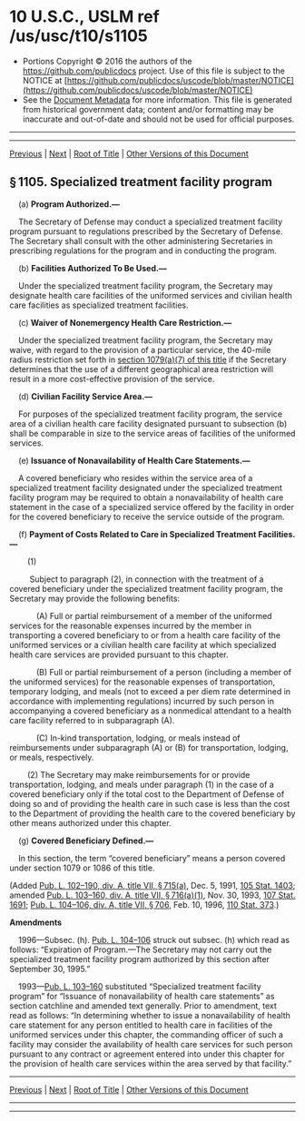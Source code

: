 ---
---

# 10 U.S.C., USLM ref /us/usc/t10/s1105

* Portions Copyright © 2016 the authors of the https://github.com/publicdocs project.
  Use of this file is subject to the NOTICE at [https://github.com/publicdocs/uscode/blob/master/NOTICE](https://github.com/publicdocs/uscode/blob/master/NOTICE)
* See the [Document Metadata](././../../../../../..//README.md) for more information.
  This file is generated from historical government data; content and/or formatting may be inaccurate and out-of-date and should not be used for official purposes.

----------
----------

[Previous](./../../../../../..//us/usc/t10/stA/ptII/ch55/m__us_usc_t10_s1104.md) | [Next](./../../../../../..//us/usc/t10/stA/ptII/ch55/m__us_usc_t10_s1106.md) | [Root of Title](./../../../../../../) | [Other Versions of this Document](https://publicdocs.github.io/go/links?ns=uslm&ref=%2Fus%2Fusc%2Ft10%2Fs1105)

## § 1105. Specialized treatment facility program

    (a) __Program Authorized.—__ 

    The Secretary of Defense may conduct a specialized treatment facility program pursuant to regulations prescribed by the Secretary of Defense. The Secretary shall consult with the other administering Secretaries in prescribing regulations for the program and in conducting the program.

    (b) __Facilities Authorized To Be Used.—__ 

    Under the specialized treatment facility program, the Secretary may designate health care facilities of the uniformed services and civilian health care facilities as specialized treatment facilities.

    (c) __Waiver of Nonemergency Health Care Restriction.—__ 

    Under the specialized treatment facility program, the Secretary may waive, with regard to the provision of a particular service, the 40-mile radius restriction set forth in [section 1079(a)(7) of this title][/us/usc/t10/s1079/a/7] if the Secretary determines that the use of a different geographical area restriction will result in a more cost-effective provision of the service.

    (d) __Civilian Facility Service Area.—__ 

    For purposes of the specialized treatment facility program, the service area of a civilian health care facility designated pursuant to subsection (b) shall be comparable in size to the service areas of facilities of the uniformed services.

    (e) __Issuance of Nonavailability of Health Care Statements.—__ 

    A covered beneficiary who resides within the service area of a specialized treatment facility designated under the specialized treatment facility program may be required to obtain a nonavailability of health care statement in the case of a specialized service offered by the facility in order for the covered beneficiary to receive the service outside of the program.

    (f) __Payment of Costs Related to Care in Specialized Treatment Facilities.—__ 

        (1)

         Subject to paragraph (2), in connection with the treatment of a covered beneficiary under the specialized treatment facility program, the Secretary may provide the following benefits:

            (A) Full or partial reimbursement of a member of the uniformed services for the reasonable expenses incurred by the member in transporting a covered beneficiary to or from a health care facility of the uniformed services or a civilian health care facility at which specialized health care services are provided pursuant to this chapter.

            (B) Full or partial reimbursement of a person (including a member of the uniformed services) for the reasonable expenses of transportation, temporary lodging, and meals (not to exceed a per diem rate determined in accordance with implementing regulations) incurred by such person in accompanying a covered beneficiary as a nonmedical attendant to a health care facility referred to in subparagraph (A).

            (C) In-kind transportation, lodging, or meals instead of reimbursements under subparagraph (A) or (B) for transportation, lodging, or meals, respectively.

        (2) The Secretary may make reimbursements for or provide transportation, lodging, and meals under paragraph (1) in the case of a covered beneficiary only if the total cost to the Department of Defense of doing so and of providing the health care in such case is less than the cost to the Department of providing the health care to the covered beneficiary by other means authorized under this chapter.

    (g) __Covered Beneficiary Defined.—__ 

    In this section, the term “covered beneficiary” means a person covered under section 1079 or 1086 of this title.

(Added [Pub. L. 102–190, div. A, title VII, § 715(a)][/us/pl/102/190/s715/a], Dec. 5, 1991, [105 Stat. 1403][/us/stat/105/1403]; amended [Pub. L. 103–160, div. A, title VII, § 716(a)(1)][/us/pl/103/160/s716/a/1], Nov. 30, 1993, [107 Stat. 1691][/us/stat/107/1691]; [Pub. L. 104–106, div. A, title VII, § 706][/us/pl/104/106/s706], Feb. 10, 1996, [110 Stat. 373][/us/stat/110/373].)

 __Amendments__ 

    1996—Subsec. (h). [Pub. L. 104–106][/us/pl/104/106] struck out subsec. (h) which read as follows: “Expiration of Program.—The Secretary may not carry out the specialized treatment facility program authorized by this section after September 30, 1995.”

    1993—[Pub. L. 103–160][/us/pl/103/160] substituted “Specialized treatment facility program” for “Issuance of nonavailability of health care statements” as section catchline and amended text generally. Prior to amendment, text read as follows: “In determining whether to issue a nonavailability of health care statement for any person entitled to health care in facilities of the uniformed services under this chapter, the commanding officer of such a facility may consider the availability of health care services for such person pursuant to any contract or agreement entered into under this chapter for the provision of health care services within the area served by that facility.”

----------

[Previous](./../../../../../..//us/usc/t10/stA/ptII/ch55/m__us_usc_t10_s1104.md) | [Next](./../../../../../..//us/usc/t10/stA/ptII/ch55/m__us_usc_t10_s1106.md) | [Root of Title](./../../../../../../) | [Other Versions of this Document](https://publicdocs.github.io/go/links?ns=uslm&ref=%2Fus%2Fusc%2Ft10%2Fs1105)

----------
----------

[/us/usc/t10/s1079/a/7]: https://publicdocs.github.io/go/links?ns=uslm&ref=%2Fus%2Fusc%2Ft10%2Fs1079%2Fa%2F7
[/us/pl/102/190/s715/a]: https://publicdocs.github.io/go/links?ns=uslm&ref=%2Fus%2Fpl%2F102%2F190%2Fs715%2Fa
[/us/stat/105/1403]: https://publicdocs.github.io/go/links?ns=uslm&ref=%2Fus%2Fstat%2F105%2F1403
[/us/pl/103/160/s716/a/1]: https://publicdocs.github.io/go/links?ns=uslm&ref=%2Fus%2Fpl%2F103%2F160%2Fs716%2Fa%2F1
[/us/stat/107/1691]: https://publicdocs.github.io/go/links?ns=uslm&ref=%2Fus%2Fstat%2F107%2F1691
[/us/pl/104/106/s706]: https://publicdocs.github.io/go/links?ns=uslm&ref=%2Fus%2Fpl%2F104%2F106%2Fs706
[/us/stat/110/373]: https://publicdocs.github.io/go/links?ns=uslm&ref=%2Fus%2Fstat%2F110%2F373
[/us/pl/104/106]: https://publicdocs.github.io/go/links?ns=uslm&ref=%2Fus%2Fpl%2F104%2F106
[/us/pl/103/160]: https://publicdocs.github.io/go/links?ns=uslm&ref=%2Fus%2Fpl%2F103%2F160


